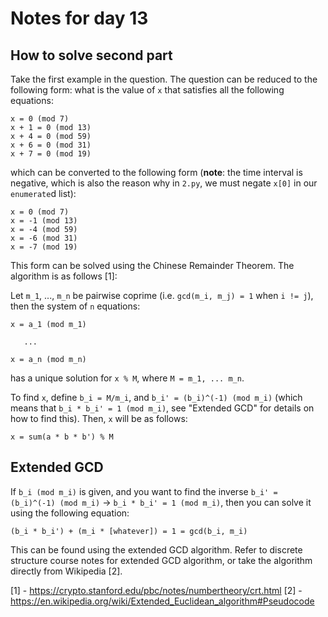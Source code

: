# Notes for day 13

## How to solve second part

Take the first example in the question. The question can be reduced to the
following form: what is the value of `x` that satisfies all the following
equations:

```
x = 0 (mod 7)
x + 1 = 0 (mod 13)
x + 4 = 0 (mod 59)
x + 6 = 0 (mod 31)
x + 7 = 0 (mod 19)
```

which can be converted to the following form (**note**: the time interval is
negative, which is also the reason why in `2.py`, we must negate `x[0]` in
our `enumerate`d list):

```
x = 0 (mod 7)
x = -1 (mod 13)
x = -4 (mod 59)
x = -6 (mod 31)
x = -7 (mod 19)
```

This form can be solved using the Chinese Remainder Theorem. The algorithm is
as follows [1]:

Let `m_1`, ..., `m_n` be pairwise coprime (i.e. `gcd(m_i, m_j) = 1` when
`i != j`), then the system of `n` equations:

```
x = a_1 (mod m_1)

   ...

x = a_n (mod m_n)
```

has a unique solution for `x % M`, where `M = m_1, ... m_n`.

To find `x`, define `b_i = M/m_i`, and `b_i' = (b_i)^(-1) (mod m_i)` (which
means that `b_i * b_i' = 1 (mod m_i)`, see "Extended GCD" for details on
how to find this). Then, `x` will be as follows:

`x = sum(a * b * b') % M`

## Extended GCD

If `b_i (mod m_i)` is given, and you want to find the inverse
`b_i' = (b_i)^(-1) (mod m_i)` -> `b_i * b_i' = 1 (mod m_i)`, then you can
solve it using the following equation:

`(b_i * b_i') + (m_i * [whatever]) = 1 = gcd(b_i, m_i)`

This can be found using the extended GCD algorithm. Refer to discrete structure
course notes for extended GCD algorithm, or take the algorithm directly from
Wikipedia [2].

[1] - https://crypto.stanford.edu/pbc/notes/numbertheory/crt.html
[2] - https://en.wikipedia.org/wiki/Extended_Euclidean_algorithm#Pseudocode
